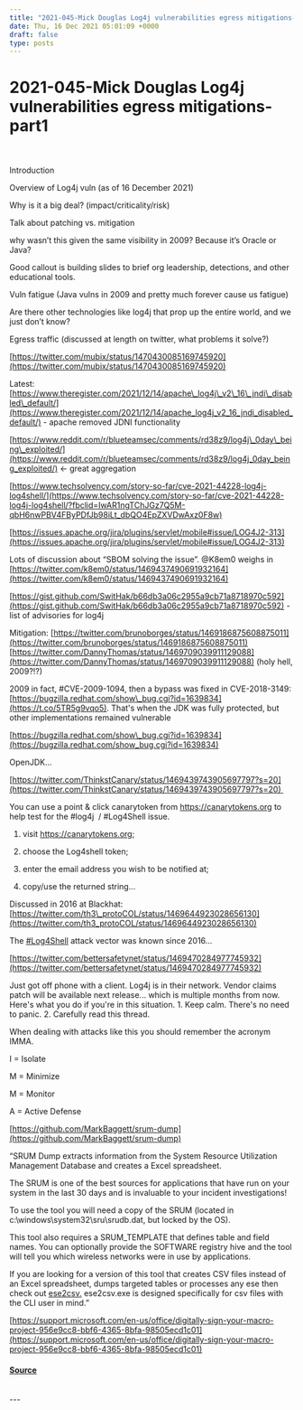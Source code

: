 ```yaml
---
title: "2021-045-Mick Douglas Log4j vulnerabilities egress mitigations- part1"
date: Thu, 16 Dec 2021 05:01:09 +0000
draft: false
type: posts
---
```

# 2021-045-Mick Douglas Log4j vulnerabilities egress mitigations- part1

<br/>

<br/>
Introduction

Overview of Log4j vuln (as of 16 December 2021)

Why is it a big deal? (impact/criticality/risk)

Talk about patching vs. mitigation

why wasn’t this given the same visibility in 2009? Because it’s Oracle or Java?

Good callout is building slides to brief org leadership, detections, and other educational tools.

Vuln fatigue (Java vulns in 2009 and pretty much forever cause us fatigue)

Are there other technologies like log4j that prop up the entire world, and we just don’t know?

Egress traffic (discussed at length on twitter, what problems it solve?)

[https://twitter.com/mubix/status/1470430085169745920](https://twitter.com/mubix/status/1470430085169745920)

Latest: [https://www.theregister.com/2021/12/14/apache\_log4j\_v2\_16\_jndi\_disabled\_default/](https://www.theregister.com/2021/12/14/apache_log4j_v2_16_jndi_disabled_default/) \- apache removed JDNI functionality

[https://www.reddit.com/r/blueteamsec/comments/rd38z9/log4j\_0day\_being\_exploited/](https://www.reddit.com/r/blueteamsec/comments/rd38z9/log4j_0day_being_exploited/) <- great aggregation

[https://www.techsolvency.com/story-so-far/cve-2021-44228-log4j-log4shell/](https://www.techsolvency.com/story-so-far/cve-2021-44228-log4j-log4shell/?fbclid=IwAR1ngTChJGz7Q5M-qbH6nwPBV4FByPDfJb98iLt_dbQO4EpZXVDwAxz0F8w)

[https://issues.apache.org/jira/plugins/servlet/mobile#issue/LOG4J2-313](https://issues.apache.org/jira/plugins/servlet/mobile#issue/LOG4J2-313)

Lots of discussion about “SBOM solving the issue”. @K8em0 weighs in [https://twitter.com/k8em0/status/1469437490691932164](https://twitter.com/k8em0/status/1469437490691932164)

[https://gist.github.com/SwitHak/b66db3a06c2955a9cb71a8718970c592](https://gist.github.com/SwitHak/b66db3a06c2955a9cb71a8718970c592) \-list of advisories for log4j

Mitigation: [https://twitter.com/brunoborges/status/1469186875608875011](https://twitter.com/brunoborges/status/1469186875608875011)  
[https://twitter.com/DannyThomas/status/1469709039911129088](https://twitter.com/DannyThomas/status/1469709039911129088) (holy hell, 2009?!?)

2009 in fact, #CVE-2009-1094, then a bypass was fixed in CVE-2018-3149: [https://bugzilla.redhat.com/show\_bug.cgi?id=1639834](https://t.co/5TR5g9vqo5). That's when the JDK was fully protected, but other implementations remained vulnerable  
  

[https://bugzilla.redhat.com/show\_bug.cgi?id=1639834](https://bugzilla.redhat.com/show_bug.cgi?id=1639834)

OpenJDK… 

[https://twitter.com/ThinkstCanary/status/1469439743905697797?s=20](https://twitter.com/ThinkstCanary/status/1469439743905697797?s=20) 

You can use a point & click canarytoken from https://canarytokens.org to help test for the #log4j  / #Log4Shell issue.

1) visit https://canarytokens.org;

2) choose the Log4shell token;

3) enter the email address you wish to be notified at;

4) copy/use the returned string...

Discussed in 2016 at Blackhat: [https://twitter.com/th3\_protoCOL/status/1469644923028656130](https://twitter.com/th3_protoCOL/status/1469644923028656130)

The [#Log4Shell](https://twitter.com/hashtag/Log4Shell?src=hashtag_click) attack vector was known since 2016…   
  
[https://twitter.com/bettersafetynet/status/1469470284977745932](https://twitter.com/bettersafetynet/status/1469470284977745932)

Just got off phone with a client. Log4j is in their network. Vendor claims patch will be available next release... which is multiple months from now. Here's what you do if you're in this situation. 1. Keep calm. There's no need to panic. 2. Carefully read this thread.

When dealing with attacks like this you should remember the acronym IMMA. 

I = Isolate 

M = Minimize 

M = Monitor 

A = Active Defense

[https://github.com/MarkBaggett/srum-dump](https://github.com/MarkBaggett/srum-dump)

“SRUM Dump extracts information from the System Resource Utilization Management Database and creates a Excel spreadsheet.

The SRUM is one of the best sources for applications that have run on your system in the last 30 days and is invaluable to your incident investigations!

To use the tool you will need a copy of the SRUM (located in c:\\windows\\system32\\sru\\srudb.dat, but locked by the OS).

This tool also requires a SRUM\_TEMPLATE that defines table and field names. You can optionally provide the SOFTWARE registry hive and the tool will tell you which wireless networks were in use by applications.

If you are looking for a version of this tool that creates CSV files instead of an Excel spreadsheet, dumps targeted tables or processes any ese then check out [ese2csv.](https://github.com/MarkBaggett/ese-analyst) ese2csv.exe is designed specifically for csv files with the CLI user in mind.”

[https://support.microsoft.com/en-us/office/digitally-sign-your-macro-project-956e9cc8-bbf6-4365-8bfa-98505ecd1c01](https://support.microsoft.com/en-us/office/digitally-sign-your-macro-project-956e9cc8-bbf6-4365-8bfa-98505ecd1c01)

#### [Source](http://brakeingsecurity.com/2021-045-mick-douglas-log4j-vulnerabilities-egress-mitigations-part1)

<br/>
---
